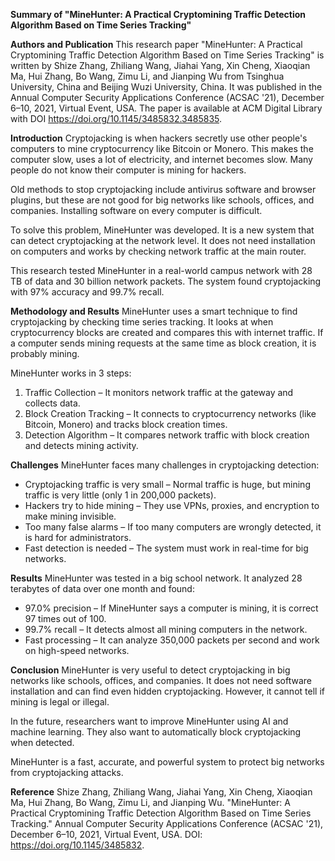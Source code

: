 **Summary of "MineHunter: A Practical Cryptomining Traffic Detection Algorithm
Based on Time Series Tracking"**

**Authors and Publication**
This research paper "MineHunter: A Practical Cryptomining Traffic Detection Algorithm
Based on Time Series Tracking" is written by Shize Zhang, Zhiliang Wang, Jiahai Yang,
Xin Cheng, Xiaoqian Ma, Hui Zhang, Bo Wang, Zimu Li, and Jianping Wu from Tsinghua
University, China and Beijing Wuzi University, China. It was published in the Annual
Computer Security Applications Conference (ACSAC '21), December 6–10, 2021, Virtual
Event, USA. The paper is available at ACM Digital Library with DOI
https://doi.org/10.1145/3485832.3485835.

**Introduction**
Cryptojacking is when hackers secretly use other people's computers to mine
cryptocurrency like Bitcoin or Monero. This makes the computer slow, uses a lot of
electricity, and internet becomes slow. Many people do not know their computer is
mining for hackers.

Old methods to stop cryptojacking include antivirus software and browser plugins, but
these are not good for big networks like schools, offices, and companies. Installing
software on every computer is difficult.

To solve this problem, MineHunter was developed. It is a new system that can detect
cryptojacking at the network level. It does not need installation on computers and works
by checking network traffic at the main router.

This research tested MineHunter in a real-world campus network with 28 TB of data and
30 billion network packets. The system found cryptojacking with 97% accuracy and
99.7% recall.

**Methodology and Results**
MineHunter uses a smart technique to find cryptojacking by checking time series
tracking. It looks at when cryptocurrency blocks are created and compares this with
internet traffic. If a computer sends mining requests at the same time as block creation,
it is probably mining.

MineHunter works in 3 steps:

1. Traffic Collection – It monitors network traffic at the gateway and collects data.
2. Block Creation Tracking – It connects to cryptocurrency networks (like Bitcoin,
Monero) and tracks block creation times.
3. Detection Algorithm – It compares network traffic with block creation and detects
mining activity.


**Challenges**
MineHunter faces many challenges in cryptojacking detection:

- Cryptojacking traffic is very small – Normal traffic is huge, but mining traffic is very
little (only 1 in 200,000 packets).
- Hackers try to hide mining – They use VPNs, proxies, and encryption to make mining
invisible.
- Too many false alarms – If too many computers are wrongly detected, it is hard for
administrators.
- Fast detection is needed – The system must work in real-time for big networks.

**Results**
MineHunter was tested in a big school network. It analyzed 28 terabytes of data over
one month and found:

- 97.0% precision – If MineHunter says a computer is mining, it is correct 97 times out
of 100.
- 99.7% recall – It detects almost all mining computers in the network.
- Fast processing – It can analyze 350,000 packets per second and work on high-speed
networks.

**Conclusion**
MineHunter is very useful to detect cryptojacking in big networks like schools, offices,
and companies. It does not need software installation and can find even hidden
cryptojacking. However, it cannot tell if mining is legal or illegal.

In the future, researchers want to improve MineHunter using AI and machine learning.
They also want to automatically block cryptojacking when detected.

MineHunter is a fast, accurate, and powerful system to protect big networks from
cryptojacking attacks.

**Reference**
Shize Zhang, Zhiliang Wang, Jiahai Yang, Xin Cheng, Xiaoqian Ma, Hui Zhang, Bo Wang,
Zimu Li, and Jianping Wu. "MineHunter: A Practical Cryptomining Traffic Detection
Algorithm Based on Time Series Tracking." Annual Computer Security Applications
Conference (ACSAC '21), December 6–10, 2021, Virtual Event, USA.
DOI: https://doi.org/10.1145/3485832.


